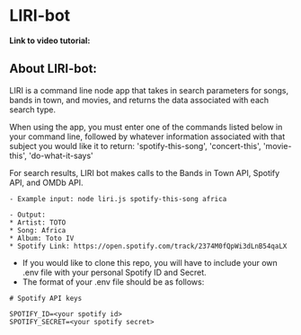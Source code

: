 # LIRI-bot

**Link to video tutorial:**

## About LIRI-bot: 
LIRI is a command line node app that takes in search parameters for songs, 
bands in town, and movies, and returns the data associated with each search type.

When using the app, you must enter one of the commands listed below in your command line, followed by whatever information associated with that subject you would like it to return:
'spotify-this-song', 'concert-this', 'movie-this', 'do-what-it-says'

For search results, LIRI bot makes calls to the Bands in Town API, Spotify API, and OMDb API.

 ```
- Example input: node liri.js spotify-this-song africa

- Output: 
* Artist: TOTO
* Song: Africa
* Album: Toto IV
* Spotify Link: https://open.spotify.com/track/2374M0fQpWi3dLnB54qaLX
```


- If you would like to clone this repo, you will have to include your own .env file with your personal Spotify ID and Secret.
- The format of your .env file should be as follows:
```
# Spotify API keys

SPOTIFY_ID=<your spotify id>
SPOTIFY_SECRET=<your spotify secret>
```